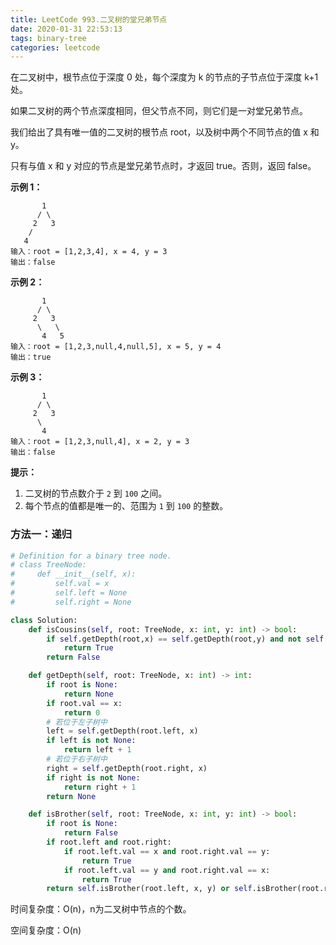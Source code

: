 ```yaml
---
title: LeetCode 993.二叉树的堂兄弟节点
date: 2020-01-31 22:53:13
tags: binary-tree
categories: leetcode
---
```


在二叉树中，根节点位于深度 0 处，每个深度为 k 的节点的子节点位于深度 k+1 处。

如果二叉树的两个节点深度相同，但父节点不同，则它们是一对堂兄弟节点。

我们给出了具有唯一值的二叉树的根节点 root，以及树中两个不同节点的值 x 和 y。

只有与值 x 和 y 对应的节点是堂兄弟节点时，才返回 true。否则，返回 false。

<!--more-->

**示例 1：**

```
       1
      / \
     2   3
    /
   4
输入：root = [1,2,3,4], x = 4, y = 3
输出：false
```

**示例 2：**

```
       1
      / \
     2   3
      \   \
       4   5
输入：root = [1,2,3,null,4,null,5], x = 5, y = 4
输出：true
```

**示例 3：**

```
       1
      / \
     2   3
      \     
       4
输入：root = [1,2,3,null,4], x = 2, y = 3
输出：false
```

**提示：**

1. 二叉树的节点数介于 `2` 到 `100` 之间。
2. 每个节点的值都是唯一的、范围为 `1` 到 `100` 的整数。

### 方法一：递归

```python
# Definition for a binary tree node.
# class TreeNode:
#     def __init__(self, x):
#         self.val = x
#         self.left = None
#         self.right = None

class Solution:
    def isCousins(self, root: TreeNode, x: int, y: int) -> bool:
        if self.getDepth(root,x) == self.getDepth(root,y) and not self.isBrother(root,x,y):
            return True
        return False

    def getDepth(self, root: TreeNode, x: int) -> int:
        if root is None:
            return None
        if root.val == x:
            return 0
        # 若位于左子树中
        left = self.getDepth(root.left, x)
        if left is not None:
            return left + 1
        # 若位于右子树中
        right = self.getDepth(root.right, x)
        if right is not None:
            return right + 1
        return None

    def isBrother(self, root: TreeNode, x: int, y: int) -> bool:
        if root is None:
            return False
        if root.left and root.right:
            if root.left.val == x and root.right.val == y:
                return True
            if root.left.val == y and root.right.val == x:
                return True
        return self.isBrother(root.left, x, y) or self.isBrother(root.right, x, y)
```

时间复杂度：O(n)，n为二叉树中节点的个数。

空间复杂度：O(n)